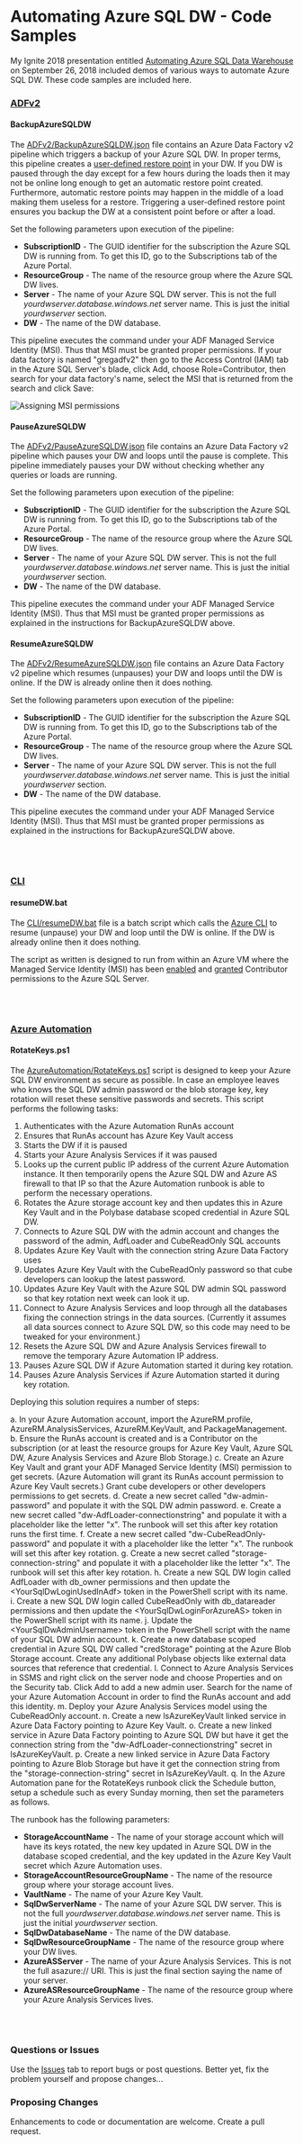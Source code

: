# Automating Azure SQL DW - Code Samples
My Ignite 2018 presentation entitled [Automating Azure SQL Data Warehouse](https://myignite.techcommunity.microsoft.com/sessions/66195?source=sessions) on September 26, 2018 included demos of various ways to automate Azure SQL DW. These code samples are included here.

### [ADFv2](https://github.com/furmangg/automating-azure-sql-dw/tree/master/ADFv2)

#### BackupAzureSQLDW

The [ADFv2/BackupAzureSQLDW.json](https://raw.githubusercontent.com/furmangg/automating-azure-sql-dw/master/ADFv2/BackupAzureSQLDW.json) file contains an Azure Data Factory v2 pipeline which triggers a backup of your Azure SQL DW. In proper terms, this pipeline creates a [user-defined restore point](https://docs.microsoft.com/en-us/azure/sql-data-warehouse/backup-and-restore#user-defined-restore-points) in your DW. If you DW is paused through the day except for a few hours during the loads then it may not be online long enough to get an automatic restore point created. Furthermore, automatic restore points may happen in the middle of a load making them useless for a restore. Triggering a user-defined restore point ensures you backup the DW at a consistent point before or after a load.

Set the following parameters upon execution of the pipeline:
* **SubscriptionID** - The GUID identifier for the subscription the Azure SQL DW is running from. To get this ID, go to the Subscriptions tab of the Azure Portal.
* **ResourceGroup** - The name of the resource group where the Azure SQL DW lives.
* **Server** - The name of your Azure SQL DW server. This is not the full _yourdwserver.database.windows.net_ server name. This is just the initial _yourdwserver_ section.
* **DW** - The name of the DW database.

This pipeline executes the command under your ADF Managed Service Identity (MSI). Thus that MSI must be granted proper permissions. If your data factory is named "gregadfv2" then go to the Access Control (IAM) tab in the Azure SQL Server's blade, click Add, choose Role=Contributor, then search for your data factory's name, select the MSI that is returned from the search and click Save:

![Assigning MSI permissions](images/ADFMSI.png)


#### PauseAzureSQLDW

The [ADFv2/PauseAzureSQLDW.json](https://raw.githubusercontent.com/furmangg/automating-azure-sql-dw/master/ADFv2/PauseAzureSQLDW.json) file contains an Azure Data Factory v2 pipeline which pauses your DW and loops until the pause is complete. This pipeline immediately pauses your DW without checking whether any queries or loads are running.

Set the following parameters upon execution of the pipeline:
* **SubscriptionID** - The GUID identifier for the subscription the Azure SQL DW is running from. To get this ID, go to the Subscriptions tab of the Azure Portal.
* **ResourceGroup** - The name of the resource group where the Azure SQL DW lives.
* **Server** - The name of your Azure SQL DW server. This is not the full _yourdwserver.database.windows.net_ server name. This is just the initial _yourdwserver_ section.
* **DW** - The name of the DW database.

This pipeline executes the command under your ADF Managed Service Identity (MSI). Thus that MSI must be granted proper permissions as explained in the instructions for BackupAzureSQLDW above.


#### ResumeAzureSQLDW

The [ADFv2/ResumeAzureSQLDW.json](https://raw.githubusercontent.com/furmangg/automating-azure-sql-dw/master/ADFv2/ResumeAzureSQLDW.json) file contains an Azure Data Factory v2 pipeline which resumes (unpauses) your DW and loops until the DW is online. If the DW is already online then it does nothing.

Set the following parameters upon execution of the pipeline:
* **SubscriptionID** - The GUID identifier for the subscription the Azure SQL DW is running from. To get this ID, go to the Subscriptions tab of the Azure Portal.
* **ResourceGroup** - The name of the resource group where the Azure SQL DW lives.
* **Server** - The name of your Azure SQL DW server. This is not the full _yourdwserver.database.windows.net_ server name. This is just the initial _yourdwserver_ section.
* **DW** - The name of the DW database.

This pipeline executes the command under your ADF Managed Service Identity (MSI). Thus that MSI must be granted proper permissions as explained in the instructions for BackupAzureSQLDW above.

<br/><br/>

### [CLI](https://github.com/furmangg/automating-azure-sql-dw/tree/master/CLI)

#### resumeDW.bat

The [CLI/resumeDW.bat](https://raw.githubusercontent.com/furmangg/automating-azure-sql-dw/master/CLI/resumeDW.bat) file is a batch script which calls the [Azure CLI](https://docs.microsoft.com/en-us/cli/azure/install-azure-cli?view=azure-cli-latest) to resume (unpause) your DW and loop until the DW is online. If the DW is already online then it does nothing.

The script as written is designed to run from within an Azure VM where the Managed Service Identity (MSI) has been [enabled](https://docs.microsoft.com/en-us/azure/active-directory/managed-identities-azure-resources/qs-configure-portal-windows-vm) and [granted](https://docs.microsoft.com/en-us/azure/active-directory/managed-identities-azure-resources/howto-assign-access-portal) Contributor permissions to the Azure SQL Server.

<br/><br/>

### [Azure Automation](https://github.com/furmangg/automating-azure-sql-dw/tree/master/AzureAutomation)

#### RotateKeys.ps1

The [AzureAutomation/RotateKeys.ps1](https://raw.githubusercontent.com/furmangg/automating-azure-sql-dw/master/AzureAutomation/RotateKeys.ps1) script is designed to keep your Azure SQL DW environment as secure as possible. In case an employee leaves who knows the SQL DW admin password or the blob storage key, key rotation will reset these sensitive passwords and secrets. This script performs the following tasks:

1. Authenticates with the Azure Automation RunAs account
2. Ensures that RunAs account has Azure Key Vault access
3. Starts the DW if it is paused
4. Starts your Azure Analysis Services if it was paused
5. Looks up the current public IP address of the current Azure Automation instance. It then temporarily opens the Azure SQL DW and Azure AS firewall to that IP so that the Azure Automation runbook is able to perform the necessary operations.
6. Rotates the Azure storage account key and then updates this in Azure Key Vault and in the Polybase database scoped credential in Azure SQL DW.
7. Connects to Azure SQL DW with the admin account and changes the password of the admin, AdfLoader and CubeReadOnly SQL accounts
8. Updates Azure Key Vault with the connection string Azure Data Factory uses
9. Updates Azure Key Vault with the CubeReadOnly password so that cube developers can lookup the latest password.
10. Updates Azure Key Vault with the Azure SQL DW admin SQL password so that key rotation next week can look it up.
11. Connect to Azure Analysis Services and loop through all the databases fixing the connection strings in the data sources. (Currently it assumes all data sources connect to Azure SQL DW, so this code may need to be tweaked for your environment.)
12. Resets the Azure SQL DW and Azure Analysis Services firewall to remove the temporary Azure Automation IP address.
13. Pauses Azure SQL DW if Azure Automation started it during key rotation.
14. Pauses Azure Analysis Services if Azure Automation started it during key rotation.

Deploying this solution requires a number of steps:

a. In your Azure Automation account, import the AzureRM.profile, AzureRM.AnalysisServices, AzureRM.KeyVault, and PackageManagement.
b. Ensure the RunAs account is created and is a Contributor on the subscription (or at least the resource groups for Azure Key Vault, Azure SQL DW, Azure Analysis Services and Azure Blob Storage.)
c. Create an Azure Key Vault and grant your ADF Managed Service Identity (MSI) permission to get secrets. (Azure Automation will grant its RunAs account permission to Azure Key Vault secrets.) Grant cube developers or other developers permissions to get secrets.
d. Create a new secret called "dw-admin-password" and populate it with the SQL DW admin password.
e. Create a new secret called "dw-AdfLoader-connectionstring" and populate it with a placeholder like the letter "x". The runbook will set this after key rotation runs the first time.
f. Create a new secret called "dw-CubeReadOnly-password" and populate it with a placeholder like the letter "x". The runbook will set this after key rotation.
g. Create a new secret called "storage-connection-string" and populate it with a placeholder like the letter "x". The runbook will set this after key rotation.
h. Create a new SQL DW login called AdfLoader with db_owner permissions and then update the &lt;YourSqlDwLoginUsedInAdf&gt; token in the PowerShell script with its name.
i. Create a new SQL DW login called CubeReadOnly with db_datareader permissions and then update the &lt;YourSqlDwLoginForAzureAS&gt; token in the PowerShell script with its name.
j. Update the &lt;YourSqlDwAdminUsername&gt; token in the PowerShell script with the name of your SQL DW admin account.
k. Create a new database scoped credential in Azure SQL DW called "credStorage" pointing at the Azure Blob Storage account. Create any additional Polybase objects like external data sources that reference that credential.
l. Connect to Azure Analysis Services in SSMS and right click on the server node and choose Properties and on the Security tab. Click Add to add a new admin user. Search for the name of your Azure Automation Account in order to find the RunAs account and add this identity.
m. Deploy your Azure Analysis Services model using the CubeReadOnly account.
n. Create a new lsAzureKeyVault linked service in Azure Data Factory pointing to Azure Key Vault.
o. Create a new linked service in Azure Data Factory pointing to Azure SQL DW but have it get the connection string from the "dw-AdfLoader-connectionstring" secret in lsAzureKeyVault.
p. Create a new linked service in Azure Data Factory pointing to Azure Blob Storage but have it get the connection string from the "storage-connection-string" secret in lsAzureKeyVault.
q. In the Azure Automation pane for the RotateKeys runbook click the Schedule button, setup a schedule such as every Sunday morning, then set the parameters as follows.

The runbook has the following parameters:
* **StorageAccountName** - The name of your storage account which will have its keys rotated, the new key updated in Azure SQL DW in the database scoped credential, and the key updated in the Azure Key Vault secret which Azure Automation uses.
* **StorageAccountResourceGroupName** - The name of the resource group where your storage account lives.
* **VaultName** - The name of your Azure Key Vault.
* **SqlDwServerName** - The name of your Azure SQL DW server. This is not the full _yourdwserver.database.windows.net_ server name. This is just the initial _yourdwserver_ section.
* **SqlDwDatabaseName** - The name of the DW database.
* **SqlDwResourceGroupName** - The name of the resource group where your DW lives.
* **AzureASServer** - The name of your Azure Analysis Services. This is not the full asazure:// URI. This is just the final section saying the name of your server.
* **AzureASResourceGroupName** - The name of the resource group where your Azure Analysis Services lives.

<br/><br/>

### Questions or Issues

Use the [Issues](https://github.com/furmangg/automating-azure-sql-dw/issues) tab to report bugs or post questions. Better yet, fix the problem yourself and propose changes...


### Proposing Changes

Enhancements to code or documentation are welcome. Create a pull request.

<br/><br/>
